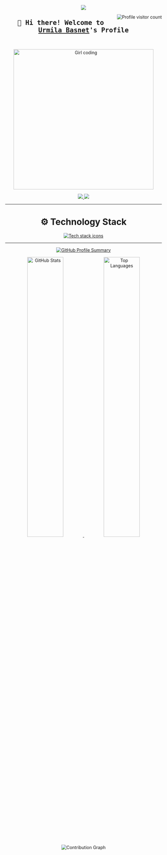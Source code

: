 <p align="center">
  <a href="https://github.com/Urmila111">
    <img src="https://readme-typing-svg.herokuapp.com?font=JetBrains+Mono&size=35&duration=3000&pause=1000&color=FF6EC7&center=true&vCenter=true&width=600&lines=💻+Backend+Developer;💰+Fintech+Enthusiast" />
  </a>
</p>

<a href="https://komarev.com/ghpvc/?username=Urmila111" target="_blank">
  <img align="right" src="https://komarev.com/ghpvc/?username=Urmila111&label=Visitors&color=20C997&style=for-the-badge" alt="Profile visitor count" />
</a>

<!-- Intro -->
<h2 align="center">
  <samp>
    👋 Hi there! Welcome to 
    <b><a target="_blank" href="https://www.linkedin.com/in/urmila-basnet/">Urmila Basnet</a>'s Profile</b>
  </samp>
</h2>

<br/>

<p align="center">
  <img src="https://media.giphy.com/media/RbDKaczqWovIugyJmW/giphy.gif" alt="Girl coding" width="450" />
</p>

<!-- Socials -->
<p align="center">
 <a href="https://www.linkedin.com/in/urmila-basnet/" target="_blank">
  <img src="https://img.shields.io/badge/LinkedIn-0077B5?style=for-the-badge&logo=linkedin&logoColor=white" />
 </a>
 <a href="https://www.facebook.com/urmila.basnet.71" target="_blank">
  <img src="https://img.shields.io/badge/Facebook-20BEFF?style=for-the-badge&logo=facebook&logoColor=white" />
 </a>
</p>

---

<h1 align="center">⚙️ Technology Stack</h1>
<p align="center">
  <a href="https://skillicons.dev" target="_blank" rel="noopener noreferrer">
    <img src="https://skillicons.dev/icons?i=nodejs,express,mongodb,react,git,python&perline=10" alt="Tech stack icons" />
  </a>
</p>

---

<!-- 🔥 GitHub Profile Summary -->
<p align="center">
  <a href="https://github.com/Urmila111">
    <img src="https://github-profile-summary-cards.vercel.app/api/cards/profile-details?username=Urmila111&theme=radical" alt="GitHub Profile Summary" />
  </a>
</p>

<!-- GitHub Stats + Top Languages -->
<p align="center">
  <a href="https://github.com/Urmila111">
    <img alt="GitHub Stats" src="https://denvercoder1-github-readme-stats.vercel.app/api?username=Urmila111&show_icons=true&count_private=true&theme=react&border_color=7F3FBF&bg_color=0D1117&title_color=F85D7F&icon_color=F8D866" width="48%" />
  </a>
  <a href="https://github.com/Urmila111">
    <img alt="Top Languages" src="https://github-readme-stats.vercel.app/api/top-langs/?username=Urmila111&langs_count=8&layout=compact&theme=react&border_color=7F3FBF&bg_color=0D1117&title_color=F85D7F&icon_color=F8D866" width="48%" />
  </a>
</p>

<!-- Contribution Graph -->
<p align="center">
  <img src="https://github-readme-activity-graph.vercel.app/graph?username=Urmila111&theme=react-dark&hide_border=true" alt="Contribution Graph" />
</p>

